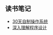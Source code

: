 ## 读书笔记

* [30天自制操作系统](./tree/master/30DayMakeOS)
* [深入理解程序设计](./tree/master/ProgrammingFromTheGroundUp)